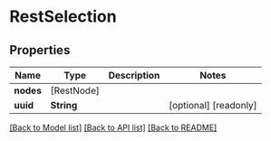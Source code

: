 # RestSelection

## Properties
Name | Type | Description | Notes
------------ | ------------- | ------------- | -------------
**nodes** | [RestNode] |  | 
**uuid** | **String** |  | [optional] [readonly] 

[[Back to Model list]](../README.md#documentation-for-models) [[Back to API list]](../README.md#documentation-for-api-endpoints) [[Back to README]](../README.md)


